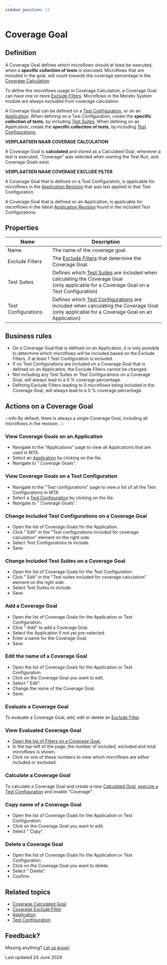 ```yaml
---
sidebar_position: 13
---
```


# Coverage Goal

## Definition

A Coverage Goal defines which microflows should at least be executed, when a **specific collection of tests** is executed. Microflows that are included in the goal, will count towards the coverage percentage in the [Coverage Calculation](coverage-calculated-goal). 

To define the microflows usage in Coverage Calculation, a Coverage Goal can have one or more [Exclude Filters](coverage-exclude-filter). Microflows in the Mendix System module are always excluded from coverage calculation.

A Coverage Goal can be defined on a [Test Configuration](test-configuration), or on an [Application](application). When defining on a Test Configuration, create the **specific collection of tests**, by including [Test Suites](test-suite). When defining on an Application, create the **specific collection of tests**, by including [Test Configurations](test-configuration).

**VERPLAATSEN NAAR COVERAGE CALCULATION**

A Coverage Goal is **calculated** and stored as a Calculated Goal, whenever a test is executed, "Coverage" was selected when starting the Test Run, and Coverage Goals exist. 

**VERPLAATSEN NAAR COVERAGE EXCLUDE FILTER**

A Coverage Goal that is defined on a Test Configuration, is applicable for microflows in the [Application Revision](application-revision) that was last applied to that Test Configuration. 

A Coverage Goal that is defined on an Application, is applicable for microflows in the *latest* [Application Revision](application-revision) found in the included Test Configurations. 


## Properties
| Name                | Description                                                                                                                                                          |
| ------------------- | -------------------------------------------------------------------------------------------------------------------------------------------------------------------- |
| Name                | The name of the coverage goal.                                                                                                                                       |
| Exclude Filters     | The [Exclude Filters](coverage-exclude-filter) that determine the Coverage Goal.                                                                                     |
| Test Suites         | Defines which [Test Suites](test-suite) are included when calculating the Coverage Goal<br/> (only applicable for a Coverage Goal on a Test Configuration)           |
| Test Configurations | Defines which [Test Configurations](test-configuration) are included when calculating the Coverage Goal<br/> (only applicable for a Coverage Goal on an Application) |

## Business rules

- On a Coverage Goal that is defined on an Application, it is only possible to determine which microflows will be included based on the Exclude Filters, if at least 1 Test Configuration is included. 
- If no Test Configurations are included on a Coverage Goal that is defined on an Application, the Exclude Filters cannot be changed.
- Not including any Test Suites or Test Configurations on a Coverage Goal, will always lead to a 0 % coverage percentage.
- Defining Exclude Filters leading to 0 microflows being included in the Coverage Goal, will always lead to a 0 % coverage percentage.

## Actions on a Coverage Goal

:::info
By default, there is always a single Coverage Goal, including all microflows in the revision.
:::

### View Coverage Goals on an Application
- Navigate to the "Applications" page to view all Applications that are used in MTA.
- Select an [Application](application) by clicking on the tile.
- Navigate to "<i class="fal fa-umbrella"></i> Coverage Goals".

### View Coverage Goals on a Test Configuration
- Navigate to the "Test configurations" page to view a list of all the Test Configurations in MTA.
- Select a [Test Configuration](test-configuration) by clicking on the tile.
- Navigate to "<i class="fal fa-umbrella"></i> Coverage Goals".

### Change Included Test Configurations on a Coverage Goal
- Open the list of Coverage Goals for the Application.
- Click "<i class="fas fa-pencil"></i> Edit" in the "Test configurations included for coverage calculation" element on the right side.
- Select Test Configurations to include.
- Save.

### Change Included Test Suites on a Coverage Goal
- Open the list of Coverage Goals for the Test Configuration.
- Click "<i class="fas fa-pencil"></i> Edit" in the "Test suites included for coverage calculation" element on the right side.
- Select Test Suites to include.
- Save.

### Add a Coverage Goal
- Open the list of Coverage Goals for the Application or Test Configuration.
- Click "<i class="fal fa-plus-circle"></i> Add" to add a Coverage Goal.
- Select the Application if not yet pre-selected.
- Enter a name for the Coverage Goal.
- Save.

### Edit the name of a Coverage Goal
- Open the list of Coverage Goals for the Application or Test Configuration.
- Click <i class="fas fa-ellipsis"></i> on the Coverage Goal you want to edit.
- Select "<i class="fas fa-pencil"></i> Edit".
- Change the name of the Coverage Goal.
- Save.

### Evaluate a Coverage Goal

To evaluate a Coverage Goal, add, edit or delete an [Exclude Filter](coverage-exclude-filter).

### View Evaluated Coverage Goal 
- [Open the list of Filters on a Coverage Goal.](coverage-exclude-filter#view-filters-on-a-coverage-goal)
- In the top-left of the page, the number of included, excluded and total microflows is shown.
- Click on one of these numbers to view which microflows are either included or excluded.

### Calculate a Coverage Goal

To calculate a Coverage Goal and create a new [Calculated Goal](coverage-calculated-goal), [execute a Test Configuration](test-configuration#execute-a-test-configuration) and enable "Coverage".

### Copy name of a Coverage Goal
- Open the list of Coverage Goals for the Application or Test Configuration.
- Click <i class="fas fa-ellipsis"></i> on the Coverage Goal you want to edit.
- Select "<i class="fal fa-copy"></i> Copy".

### Delete a Coverage Goal
- Open the list of Coverage Goals for the Application or Test Configuration.
- Click <i class="fas fa-ellipsis"></i> on the Coverage Goal you want to delete.
- Select "<i class="fas fa-trash-alt"></i> Delete".
- Confirm.

## Related topics
- [Coverage Calculated Goal](coverage-calculated-goal)
- [Coverage Exclude Filter](coverage-exclude-filter)
- [Application](application)
- [Test Configuration](test-configuration)

## Feedback?
Missing anything? [Let us know!](mailto:support@menditect.com)

Last updated 24 June 2024